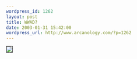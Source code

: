```yaml
--- 
wordpress_id: 1262
layout: post
title: WWAD?
date: 2003-01-31 15:42:00
wordpress_url: http://www.arcanology.com/?p=1262
---
```

<img border="1" src="http://sixsixfive.com/anubis.gif" />